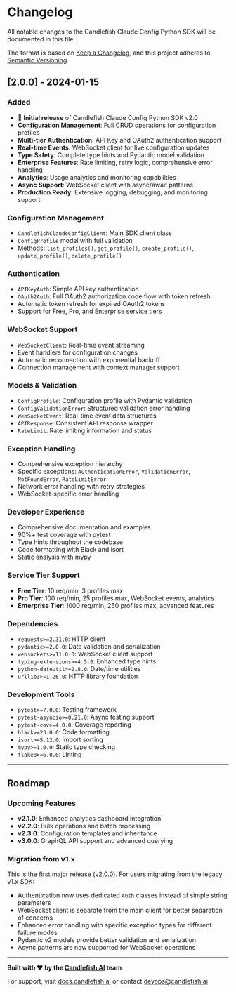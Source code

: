 # Changelog

All notable changes to the Candlefish Claude Config Python SDK will be documented in this file.

The format is based on [Keep a Changelog](https://keepachangelog.com/en/1.0.0/),
and this project adheres to [Semantic Versioning](https://semver.org/spec/v2.0.0.html).

## [2.0.0] - 2024-01-15

### Added
- 🎉 **Initial release** of Candlefish Claude Config Python SDK v2.0
- **Configuration Management**: Full CRUD operations for configuration profiles
- **Multi-tier Authentication**: API Key and OAuth2 authentication support
- **Real-time Events**: WebSocket client for live configuration updates
- **Type Safety**: Complete type hints and Pydantic model validation
- **Enterprise Features**: Rate limiting, retry logic, comprehensive error handling
- **Analytics**: Usage analytics and monitoring capabilities
- **Async Support**: WebSocket client with async/await patterns
- **Production Ready**: Extensive logging, debugging, and monitoring support

### Configuration Management
- `CandlefishClaudeConfigClient`: Main SDK client class
- `ConfigProfile` model with full validation
- Methods: `list_profiles()`, `get_profile()`, `create_profile()`, `update_profile()`, `delete_profile()`

### Authentication
- `APIKeyAuth`: Simple API key authentication
- `OAuth2Auth`: Full OAuth2 authorization code flow with token refresh
- Automatic token refresh for expired OAuth2 tokens
- Support for Free, Pro, and Enterprise service tiers

### WebSocket Support
- `WebSocketClient`: Real-time event streaming
- Event handlers for configuration changes
- Automatic reconnection with exponential backoff
- Connection management with context manager support

### Models & Validation
- `ConfigProfile`: Configuration profile with Pydantic validation
- `ConfigValidationError`: Structured validation error handling
- `WebSocketEvent`: Real-time event data structures
- `APIResponse`: Consistent API response wrapper
- `RateLimit`: Rate limiting information and status

### Exception Handling
- Comprehensive exception hierarchy
- Specific exceptions: `AuthenticationError`, `ValidationError`, `NotFoundError`, `RateLimitError`
- Network error handling with retry strategies
- WebSocket-specific error handling

### Developer Experience
- Comprehensive documentation and examples
- 90%+ test coverage with pytest
- Type hints throughout the codebase
- Code formatting with Black and isort
- Static analysis with mypy

### Service Tier Support
- **Free Tier**: 10 req/min, 3 profiles max
- **Pro Tier**: 100 req/min, 25 profiles max, WebSocket events, analytics  
- **Enterprise Tier**: 1000 req/min, 250 profiles max, advanced features

### Dependencies
- `requests>=2.31.0`: HTTP client
- `pydantic>=2.0.0`: Data validation and serialization
- `websockets>=11.0.0`: WebSocket client support
- `typing-extensions>=4.5.0`: Enhanced type hints
- `python-dateutil>=2.8.0`: Date/time utilities
- `urllib3>=1.26.0`: HTTP library foundation

### Development Tools
- `pytest>=7.0.0`: Testing framework
- `pytest-asyncio>=0.21.0`: Async testing support
- `pytest-cov>=4.0.0`: Coverage reporting
- `black>=23.0.0`: Code formatting
- `isort>=5.12.0`: Import sorting
- `mypy>=1.0.0`: Static type checking
- `flake8>=6.0.0`: Linting

---

## Roadmap

### Upcoming Features
- **v2.1.0**: Enhanced analytics dashboard integration
- **v2.2.0**: Bulk operations and batch processing
- **v2.3.0**: Configuration templates and inheritance
- **v3.0.0**: GraphQL API support and advanced querying

### Migration from v1.x
This is the first major release (v2.0.0). For users migrating from the legacy v1.x SDK:

- Authentication now uses dedicated `Auth` classes instead of simple string parameters
- WebSocket client is separate from the main client for better separation of concerns
- Enhanced error handling with specific exception types for different failure modes
- Pydantic v2 models provide better validation and serialization
- Async patterns are now supported for WebSocket operations

---

**Built with ❤️ by the [Candlefish AI](https://candlefish.ai) team**

For support, visit [docs.candlefish.ai](https://docs.candlefish.ai) or contact [devops@candlefish.ai](mailto:devops@candlefish.ai)